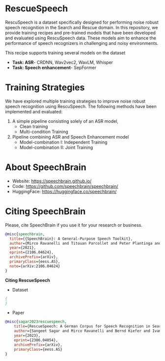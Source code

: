 # RescueSpeech
RescuSpeech is a dataset specifically designed for performing noise robust speech recognition in the Search and Rescue domain. In this repository, we provide training recipes and pre-trained models that have been developed and evaluated using RescuSpeech data. These models aim to enhance the performance of speech recognizers in challenging and noisy environments.

This recipe supports training several models on the dataset
- **Task: ASR**- CRDNN, Wav2vec2, WavLM, Whisper
- **Task: Speech enhancement**-  SepFormer

# Training Strategies
We have explored multiple training strategies to improve noise robust speech recognition using RescuSpeech. The following methods have been implemented and evaluated:

1. A simple pipeline consisting solely of an ASR model,
    - Clean training
    - Multi-condition Training
2. Pipeline combining ASR and Speech Enhancement model
    - Model-combination I: Independent Training
    - Model-combination II: Joint Training


# **About SpeechBrain**
- Website: https://speechbrain.github.io/
- Code: https://github.com/speechbrain/speechbrain/
- HuggingFace: https://huggingface.co/speechbrain/


# **Citing SpeechBrain**
Please, cite SpeechBrain if you use it for your research or business.

```bibtex
@misc{speechbrain,
  title={{SpeechBrain}: A General-Purpose Speech Toolkit},
  author={Mirco Ravanelli and Titouan Parcollet and Peter Plantinga and Aku Rouhe and Samuele Cornell and Loren Lugosch and Cem Subakan and Nauman Dawalatabad and Abdelwahab Heba and Jianyuan Zhong and Ju-Chieh Chou and Sung-Lin Yeh and Szu-Wei Fu and Chien-Feng Liao and Elena Rastorgueva and François Grondin and William Aris and Hwidong Na and Yan Gao and Renato De Mori and Yoshua Bengio},
  year={2021},
  eprint={2106.04624},
  archivePrefix={arXiv},
  primaryClass={eess.AS},
  note={arXiv:2106.04624}
}
```


**Citing RescueSpeech**
- Dataset
```bibtex
{
}
```
- Paper
```bibtex
@misc{sagar2023rescuespeech,
    title={RescueSpeech: A German Corpus for Speech Recognition in Search and Rescue Domain},
    author={Sangeet Sagar and Mirco Ravanelli and Bernd Kiefer and Ivana Kruijff Korbayova and Josef van Genabith},
    year={2023},
    eprint={2306.04054},
    archivePrefix={arXiv},
    primaryClass={eess.AS}
}
```
